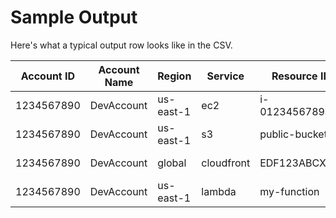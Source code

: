 # Sample Output

Here's what a typical output row looks like in the CSV.

| Account ID | Account Name | Region     | Service     | Resource ID    | DNS Name                         | Public IP      | Extra            | Scan Target                    | URL                                  |
|------------|---------------|------------|--------------|----------------|----------------------------------|----------------|------------------|-------------------------------|---------------------------------------|
| 1234567890 | DevAccount    | us-east-1  | ec2          | i-0123456789abc |                                  | 3.85.200.14     | public instance  | 3.85.200.14                    |                                       |
| 1234567890 | DevAccount    | us-east-1  | s3           | public-bucket  | public-bucket.s3.amazonaws.com   |                | public-read      | public-bucket.s3.amazonaws.com | https://s3.console.aws.amazon.com/... |
| 1234567890 | DevAccount    | global     | cloudfront   | EDF123ABCXYZ   | d1abcd.cloudfront.net            |                | default domain   | d1abcd.cloudfront.net          | https://d1abcd.cloudfront.net         |
| 1234567890 | DevAccount    | us-east-1  | lambda       | my-function    |                                  |                | function URL     | https://abc123.lambda-url...   | https://abc123.lambda-url...          |
